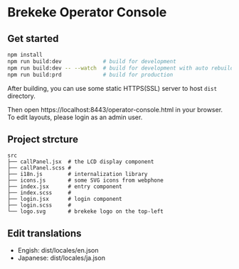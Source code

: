 # Brekeke Operator Console

## Get started

```bash
npm install
npm run build:dev             # build for development
npm run build:dev -- --watch  # build for development with auto rebuilding
npm run build:prd             # build for production
```

After building, you can use some static HTTPS(SSL) server to host `dist` directory.

Then open https://localhost:8443/operator-console.html in your browser.  
To edit layouts, please login as an admin user.

## Project strcture

```
src
├── callPanel.jsx  # the LCD display component
├── callPanel.scss #
├── i18n.js        # internalization library
├── icons.js       # some SVG icons from webphone
├── index.jsx      # entry component
├── index.scss     #
├── login.jsx      # login component
├── login.scss     #
└── logo.svg       # brekeke logo on the top-left
```

## Edit translations

* Engish: dist/locales/en.json
* Japanese: dist/locales/ja.json

